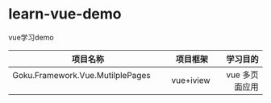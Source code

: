 # learn-vue-demo
vue学习demo

| **项目名称**                     |  **项目框架**                  | **学习目的** |
| ------------- |:-------------:| -----:|
| Goku.Framework.Vue.MutilplePages          | vue+iview |vue 多页面应用|
